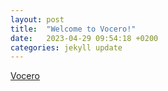 ```yaml
---
layout: post
title:  "Welcome to Vocero!"
date:   2023-04-29 09:54:18 +0200
categories: jekyll update
---
```


[Vocero](https://github.com/codeccoop/vocero)